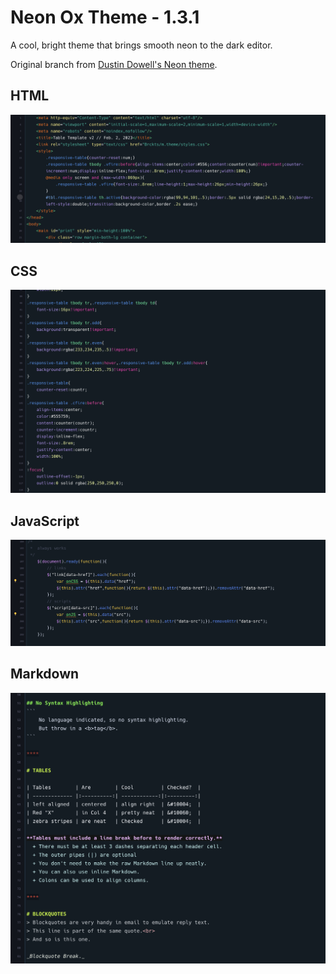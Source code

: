 Neon Ox Theme - 1.3.1
=========

A cool, bright theme that brings smooth neon to the dark editor.

Original branch from [Dustin Dowell's Neon theme](https://github.com/dustindowell22/neon-brackets-theme).

## HTML
![HTML](https://github.com/thefourthlink/neon-ox/blob/20efbe0e8eeb70c293dbaff333d65283c0fd77fd/preview/blueox_html.png)

## CSS
![CSS](https://github.com/thefourthlink/neon-ox/blob/20efbe0e8eeb70c293dbaff333d65283c0fd77fd/preview/blueox_css.png)

## JavaScript
![JavaScript](https://github.com/thefourthlink/neon-ox/blob/20efbe0e8eeb70c293dbaff333d65283c0fd77fd/preview/blueox_js.png)

## Markdown
![Markdown](https://github.com/thefourthlink/neon-ox/blob/20efbe0e8eeb70c293dbaff333d65283c0fd77fd/preview/blueox_markdown.png)
